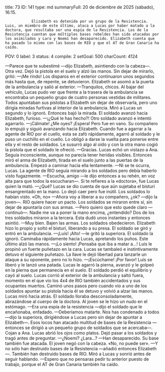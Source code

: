 title:          73
ID:             141
type:           md
summaryFull:    20 de diciembre de 2025 (sábado), 16:15.
                
                Elizabeth es detenida por un grupo de la Resistencia. Luis, un miembro de este último, ataca a Lucas por haber matado a la doctora, que resultaba ser una espía de la Resistencia. Los de la Resistencia cuentan que múltiples bases rebeldes han sido atacadas por los asimilados y Lara y Noemí han desaparecido. Elizabeth cuenta que ha pasado lo mismo con las bases de RIO y que el AT de Gran Canaria ha caído.
POV:            0
label:          3
status:         4
compile:        2
setGoal:        500
charCount:      4124


—Parece que te subestimé —dijo Elizabeth, asintiendo con la cabeza—. Otra vez.
Dejó la pistola en el suelo y alzó las manos. Sin dejar de mirarlo, gritó:
—¡Me rindo!
Los disparos en el exterior continuaron unos segundos más hasta que, de repente, se detuvieron.
Elizabeth se asomó a la puerta de la ambulancia y salió al exterior.
—Tranquilos, chicos.
Al bajar del vehículo, Lucas pudo ver que frente a la trasera de la ambulancia se encontraba un pequeño grupo de cuatro personas vestidas de militares. Todos apuntaban sus pistolas a Elizabeth sin dejar de observarla, pero uno dirigía miradas furtivas al interior de la ambulancia. Miró a Lucas un segundo y lo ignoró. Entonces bajó la mirada.
El soldado avanzó hacia Elizabeth, furioso.
—¡¿Qué le has hecho?!
Otro soldado avanzó e intentó agarrarlo.
—¡Cálmate! ¿Me oyes? ¡Espera!
Pero fue en vano. Su compañero lo empujó y siguió avanzando hacia Elizabeth.
Cuando fue a agarrar a la agente de RIO por el cuello, esta se zafó rápidamente, agarró al soldado y le puso un cuchillo en el cuello. Lo obligó a darse la vuelta para ponerse entre ella y el resto de soldados. Le susurró algo al oído y con la otra mano cogió la pistola que el soldado le ofreció.
—Gracias.
Lucas echó un vistazo a Ana. Seguía inconsciente, aunque no parecía tener heridas visibles. Entonces miró el arma de Elizabeth, tirada en el suelo junto a las puertas de la ambulancia. Empezó a caminar hacia ella lentamente.
—Ni se te ocurra, Lucas.
La agente de RIO seguía mirando a los soldados pero debía haberlo visto fugazmente.
—Escucha, amigo —le dijo entonces a su rehén, en voz alta para que todos la escucharan—. Si te refieres a la «doctora», fue Lucas quien la mató.
—¿Qué?
Lucas se dio cuenta de que aún sujetaba el bisturí ensangrentado en la mano. Lo dejó caer pero fue inútil. Los soldados lo habían visto.
«Oh, no»
—Ahora voy a liberar a su compañero, ¿ok? —dijo la joven—. RIO quiere hacer un pacto.
Los soldados se miraron entre sí, sin dejar de apuntarla con sus armas.
—Pero quiero que esto quede claro —continuó—. Nadie me va a poner la mano encima, ¿entendido?
Dos de los tres soldados miraron a la tercera. Esta dudó unos instantes y entonces asintió.
—Muy bien. Bajen las armas.
Los soldados obedecieron. Elizabeth hizo lo propio y soltó el bisturí, liberando a su presa. El soldado se giró y entró en la ambulancia.
—¡Luís! ¡Alto! —le gritó la superiora.
El soldado la ignoró. Caminaba rápidamente hacia Lucas, apretando los puños.
Este último alzó las manos.
—¡Lo siento! ¡Pensaba que iba a matar a...!
Luís le propinó un fuerte puñetazo en la cara. Lucas se tambaleó e instintivamente detuvo el siguiente puñetazo. La llave le dejó libertad para lanzarle un ataque a su oponente, pero no lo hizo.
—¡Escúchame! ¡Por favor!
Luís se liberó y le lanzó una patada. Lucas le agarró la pierna, avanzó y le golpeó en la pierna que permanecía en el suelo. El soldado perdió el equilibrio y cayó al suelo. Lucas corrió al exterior de la ambulancia y saltó fuera, momento en el que vio los 4x4 de RIO también accidentados y sus ocupantes muertos. Caminó unos pasos pero cuando vio a uno de los soldados apuntar su pistola hacia él se detuvo y volvió a alzar las manos.
Lucas miró hacia atrás. El soldado lloraba desconsoladamente, abrazándose al cuerpo de la doctora.
Al joven se le hizo un nudo en el estómago.
—Era una espía de la resistencia —dijo el soldado que le encañonaba, enfadado.
—Deberíamos matarte. Nos has condenado a todos —dijo la superiora, dirigiéndose a Lucas pero sin dejar de apuntar a Elizabeth—. Esos locos han atacado multitud de bases de la Resistencia —entonces se dirigió a un pequeño grupo de soldados que se acercaba—. Cojan a Ana.
Lucas abrió los ojos como platos. Dejó pasar a los soldados y tragó antes de preguntar.
—¿Noemí? ¿Lara...?
—Han desaparecido. Su base también fue atacada.
El joven negó con la cabeza.
«No, no puede ser».
—Y no sólo han destruido bases de la Resistencia —añadió entonces Elizabeth—. También han destruido bases de RIO.
Miró a Lucas y sonrió antes de seguir hablando.
—Espero que no pensaras pedir tu anterior puesto de trabajo, porque el AT de Gran Canaria también ha caído.